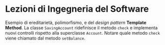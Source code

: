 # Lezioni di Ingegneria del Software

Esempio di ereditarietà, polimorfismo, e del *design pattern* **Template Method**. La classe `SavingAccount` ridefinisce il metodo `check` e implementa nuovi controlli rispetto alla superclasse `Account`. Notare quale metodo `check` viene chiamato dal metodo `setBalance`.
